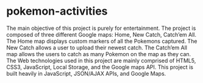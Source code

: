 # pokemon-activities
The main objective of this project is purely for entertainment. The project is composed of three different Google maps: Home, New Catch, Catch’em All. The Home map displays custom markers of all the Pokemons captured. The New Catch allows a user to upload their newest catch. The Catch’em All map allows the users to catch as many Pokemon on the map as they can. The Web technologies used in this project are mainly comprised of HTML5, CSS3, JavaScript, Local Storage, and the Google maps API. This project is built heavily in JavaScript, JSON/AJAX APIs, and Google Maps.
